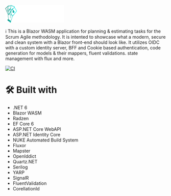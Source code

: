 <img src="./src/Client/wwwroot/images/logo-white.svg" height="55" width="184">

ℹ This is a Blazor WASM application for planning & estimating tasks for the Scrum Agile methodology. It is intented to showcase what a modern, secure and clean system with a Blazor front-end should look like. It utilizes OIDC with a custom identity server, BFF and Cookie based authentication, code generation for models & their mappers, fluent validations. state management with flux and more.

[![CI](https://github.com/SonnyRR/planning-poker/actions/workflows/ci.yml/badge.svg)](https://github.com/SonnyRR/planning-poker/actions/workflows/ci.yml)

# 🛠 Built with
* .NET 6
* Blazor WASM
* Radzen
* EF Core 6
* ASP.NET Core WebAPI
* ASP.NET Identity Core
* NUKE Automated Build System
* Fluxor
* Mapster
* OpenIddict
* Quartz.NET
* Serilog
* YARP
* SignalR
* FluentValidation
* CorellationId
